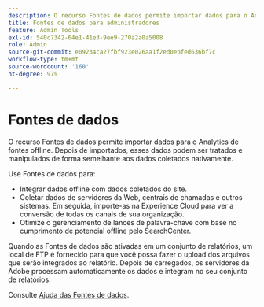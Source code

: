 ```yaml
---
description: O recurso Fontes de dados permite importar dados para o Analytics de fontes offline. Depois de importados, esses dados podem ser tratados e manipulados de forma semelhante aos dados coletados nativamente.
title: Fontes de dados para administradores
feature: Admin Tools
exl-id: 540c7342-64e1-41e3-9ee9-270a2a0a5008
role: Admin
source-git-commit: e09234ca27fbf923e026aa1f2ed0ebfed636bf7c
workflow-type: tm+mt
source-wordcount: '160'
ht-degree: 97%

---
```



# Fontes de dados

O recurso Fontes de dados permite importar dados para o Analytics de fontes offline. Depois de importados, esses dados podem ser tratados e manipulados de forma semelhante aos dados coletados nativamente.

Use Fontes de dados para:

* Integrar dados offline com dados coletados do site.
* Coletar dados de servidores da Web, centrais de chamadas e outros sistemas. Em seguida, importe-as na Experience Cloud para ver a conversão de todas os canais de sua organização.
* Otimize o gerenciamento de lances de palavra-chave com base no cumprimento de potencial offline pelo SearchCenter.

Quando as Fontes de dados são ativadas em um conjunto de relatórios, um local de FTP é fornecido para que você possa fazer o upload dos arquivos que serão integrados ao relatório. Depois de carregados, os servidores da Adobe processam automaticamente os dados e integram no seu conjunto de relatórios.

Consulte [Ajuda das Fontes de dados](/help/import/data-sources/overview.md).
